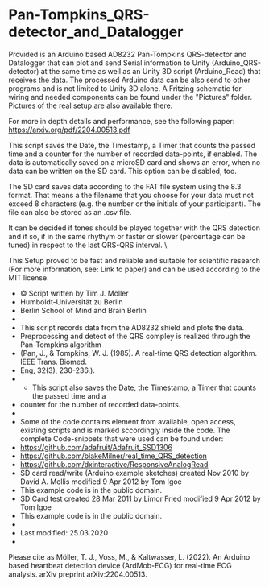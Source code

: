 # Pan-Tompkins_QRS-detector_and_Datalogger
Provided is an Arduino based AD8232 Pan-Tompkins QRS-detector and Datalogger that can plot and send Serial information to Unity (Arduino_QRS-detector) at the same time as well as an Unity 3D script (Arduino_Read) that receives the data. The processed Arduino data can be also send to other programs and is not limited to Unity 3D alone. A Fritzing schematic for wiring and needed components can be found under the "Pictures" folder. Pictures of the real setup are also available there.  

For more in depth details and performance, see the following paper: https://arxiv.org/pdf/2204.00513.pdf

This script  saves the Date, the Timestamp, a Timer that counts the passed time and a counter for the number of recorded data-points, if enabled. The data is automatically saved on a microSD card and shows an error, when no data can be written on the SD card. This option can be disabled, too. 

The SD card saves data according to the FAT file system using the 8.3 format. That means a the filename that you choose for your data must not exceed 8 characters (e.g. the number or the initials of your participant). The file can also be stored as an .csv file. 

It can be decided if tones should be played together with the QRS detection and if so, if in the same rhythym or faster or slower (percentage can be tuned) in respect to the last QRS-QRS interval. \\

This Setup proved to be fast and reliable and suitable for scientific research (For more information, see: Link to paper) and can be used according to the MIT license. 


* © Script written by Tim J. Möller
 * Humboldt-Universität zu Berlin
 * Berlin School of Mind and Brain Berlin
 * 
 * This script records data from the AD8232 shield and plots the data.
 * Preprocessing and detect of the QRS compley is realized through the Pan-Tompkins algorithm
 * (Pan, J., & Tompkins, W. J. (1985). A real-time QRS detection algorithm. IEEE Trans. Biomed. 
 * Eng, 32(3), 230-236.).
 *  * This script also saves the Date, the Timestamp, a Timer that counts the passed time and a 
 *  counter for the number of recorded data-points.
 *  
 * Some of the code contains element from available, open access, existing scripts and is marked sccordingly inside the code. The complete Code-snippets that were used can be found under:
 * https://github.com/adafruit/Adafruit_SSD1306
 * https://github.com/blakeMilner/real_time_QRS_detection
 * https://github.com/dxinteractive/ResponsiveAnalogRead
 * SD card read/write (Arduino example sketches) created Nov 2010 by David A. Mellis modified 9 Apr 2012 by Tom Igoe
 * This example code is in the public domain.
 * SD Card test created  28 Mar 2011 by Limor Fried modified 9 Apr 2012 by Tom Igoe
 * This example code is in the public domain.
 * 
 * Last modified: 25.03.2020
 *
 
 Please cite as Möller, T. J., Voss, M., & Kaltwasser, L. (2022). An Arduino based heartbeat detection device (ArdMob-ECG) for real-time ECG analysis. arXiv preprint arXiv:2204.00513.
 
